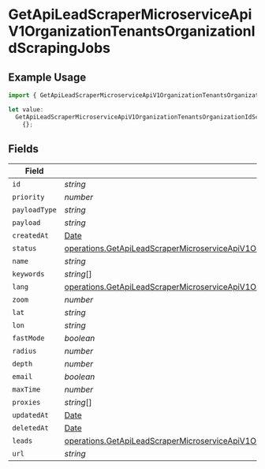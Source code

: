 # GetApiLeadScraperMicroserviceApiV1OrganizationTenantsOrganizationIdScrapingJobs

## Example Usage

```typescript
import { GetApiLeadScraperMicroserviceApiV1OrganizationTenantsOrganizationIdScrapingJobs } from "oppulence-backend-sdk/models/operations";

let value:
  GetApiLeadScraperMicroserviceApiV1OrganizationTenantsOrganizationIdScrapingJobs =
    {};
```

## Fields

| Field                                                                                                                                                                                                                                                          | Type                                                                                                                                                                                                                                                           | Required                                                                                                                                                                                                                                                       | Description                                                                                                                                                                                                                                                    |
| -------------------------------------------------------------------------------------------------------------------------------------------------------------------------------------------------------------------------------------------------------------- | -------------------------------------------------------------------------------------------------------------------------------------------------------------------------------------------------------------------------------------------------------------- | -------------------------------------------------------------------------------------------------------------------------------------------------------------------------------------------------------------------------------------------------------------- | -------------------------------------------------------------------------------------------------------------------------------------------------------------------------------------------------------------------------------------------------------------- |
| `id`                                                                                                                                                                                                                                                           | *string*                                                                                                                                                                                                                                                       | :heavy_minus_sign:                                                                                                                                                                                                                                             | N/A                                                                                                                                                                                                                                                            |
| `priority`                                                                                                                                                                                                                                                     | *number*                                                                                                                                                                                                                                                       | :heavy_minus_sign:                                                                                                                                                                                                                                             | N/A                                                                                                                                                                                                                                                            |
| `payloadType`                                                                                                                                                                                                                                                  | *string*                                                                                                                                                                                                                                                       | :heavy_minus_sign:                                                                                                                                                                                                                                             | N/A                                                                                                                                                                                                                                                            |
| `payload`                                                                                                                                                                                                                                                      | *string*                                                                                                                                                                                                                                                       | :heavy_minus_sign:                                                                                                                                                                                                                                             | N/A                                                                                                                                                                                                                                                            |
| `createdAt`                                                                                                                                                                                                                                                    | [Date](https://developer.mozilla.org/en-US/docs/Web/JavaScript/Reference/Global_Objects/Date)                                                                                                                                                                  | :heavy_minus_sign:                                                                                                                                                                                                                                             | N/A                                                                                                                                                                                                                                                            |
| `status`                                                                                                                                                                                                                                                       | [operations.GetApiLeadScraperMicroserviceApiV1OrganizationTenantsOrganizationIdTenantsResponse200ApplicationJSONStatus](../../models/operations/getapileadscrapermicroserviceapiv1organizationtenantsorganizationidtenantsresponse200applicationjsonstatus.md) | :heavy_minus_sign:                                                                                                                                                                                                                                             | N/A                                                                                                                                                                                                                                                            |
| `name`                                                                                                                                                                                                                                                         | *string*                                                                                                                                                                                                                                                       | :heavy_minus_sign:                                                                                                                                                                                                                                             | N/A                                                                                                                                                                                                                                                            |
| `keywords`                                                                                                                                                                                                                                                     | *string*[]                                                                                                                                                                                                                                                     | :heavy_minus_sign:                                                                                                                                                                                                                                             | N/A                                                                                                                                                                                                                                                            |
| `lang`                                                                                                                                                                                                                                                         | [operations.GetApiLeadScraperMicroserviceApiV1OrganizationTenantsOrganizationIdLang](../../models/operations/getapileadscrapermicroserviceapiv1organizationtenantsorganizationidlang.md)                                                                       | :heavy_minus_sign:                                                                                                                                                                                                                                             | N/A                                                                                                                                                                                                                                                            |
| `zoom`                                                                                                                                                                                                                                                         | *number*                                                                                                                                                                                                                                                       | :heavy_minus_sign:                                                                                                                                                                                                                                             | N/A                                                                                                                                                                                                                                                            |
| `lat`                                                                                                                                                                                                                                                          | *string*                                                                                                                                                                                                                                                       | :heavy_minus_sign:                                                                                                                                                                                                                                             | N/A                                                                                                                                                                                                                                                            |
| `lon`                                                                                                                                                                                                                                                          | *string*                                                                                                                                                                                                                                                       | :heavy_minus_sign:                                                                                                                                                                                                                                             | N/A                                                                                                                                                                                                                                                            |
| `fastMode`                                                                                                                                                                                                                                                     | *boolean*                                                                                                                                                                                                                                                      | :heavy_minus_sign:                                                                                                                                                                                                                                             | N/A                                                                                                                                                                                                                                                            |
| `radius`                                                                                                                                                                                                                                                       | *number*                                                                                                                                                                                                                                                       | :heavy_minus_sign:                                                                                                                                                                                                                                             | N/A                                                                                                                                                                                                                                                            |
| `depth`                                                                                                                                                                                                                                                        | *number*                                                                                                                                                                                                                                                       | :heavy_minus_sign:                                                                                                                                                                                                                                             | N/A                                                                                                                                                                                                                                                            |
| `email`                                                                                                                                                                                                                                                        | *boolean*                                                                                                                                                                                                                                                      | :heavy_minus_sign:                                                                                                                                                                                                                                             | N/A                                                                                                                                                                                                                                                            |
| `maxTime`                                                                                                                                                                                                                                                      | *number*                                                                                                                                                                                                                                                       | :heavy_minus_sign:                                                                                                                                                                                                                                             | N/A                                                                                                                                                                                                                                                            |
| `proxies`                                                                                                                                                                                                                                                      | *string*[]                                                                                                                                                                                                                                                     | :heavy_minus_sign:                                                                                                                                                                                                                                             | N/A                                                                                                                                                                                                                                                            |
| `updatedAt`                                                                                                                                                                                                                                                    | [Date](https://developer.mozilla.org/en-US/docs/Web/JavaScript/Reference/Global_Objects/Date)                                                                                                                                                                  | :heavy_minus_sign:                                                                                                                                                                                                                                             | N/A                                                                                                                                                                                                                                                            |
| `deletedAt`                                                                                                                                                                                                                                                    | [Date](https://developer.mozilla.org/en-US/docs/Web/JavaScript/Reference/Global_Objects/Date)                                                                                                                                                                  | :heavy_minus_sign:                                                                                                                                                                                                                                             | N/A                                                                                                                                                                                                                                                            |
| `leads`                                                                                                                                                                                                                                                        | [operations.GetApiLeadScraperMicroserviceApiV1OrganizationTenantsOrganizationIdLeads](../../models/operations/getapileadscrapermicroserviceapiv1organizationtenantsorganizationidleads.md)[]                                                                   | :heavy_minus_sign:                                                                                                                                                                                                                                             | N/A                                                                                                                                                                                                                                                            |
| `url`                                                                                                                                                                                                                                                          | *string*                                                                                                                                                                                                                                                       | :heavy_minus_sign:                                                                                                                                                                                                                                             | N/A                                                                                                                                                                                                                                                            |